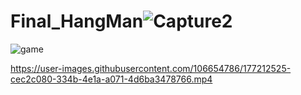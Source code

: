 # Final_HangMan![Capture2](https://user-images.githubusercontent.com/106654786/177212486-a147dbc3-0e04-4295-871c-0e0b0e43f3b8.PNG)
![game](https://user-images.githubusercontent.com/106654786/177212502-10c2738b-534d-4395-86e6-b3f50c999f84.PNG)


https://user-images.githubusercontent.com/106654786/177212525-cec2c080-334b-4e1a-a071-4d6ba3478766.mp4

